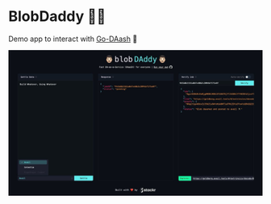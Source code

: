 # BlobDaddy 👨🏻

Demo app to interact with [Go-DAash](https://github.com/stackrlabs/go-daash/) 🏃

![cover](./assets/screenshot.jpg)

